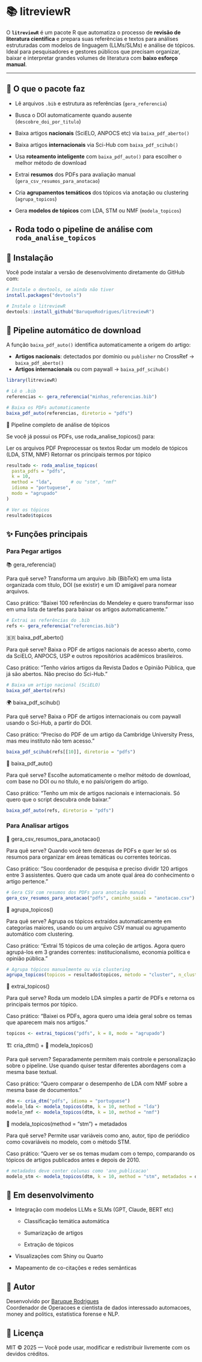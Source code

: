 
<!-- README.md is generated from README.Rmd. Please edit that file -->

# 📚 litreviewR

O **`litreviewR`** é um pacote R que automatiza o processo de **revisão
de literatura científica** e prepara suas referências e textos para
análises estruturadas com modelos de linguagem (LLMs/SLMs) e análise de
tópicos. Ideal para pesquisadores e gestores públicos que precisam
organizar, baixar e interpretar grandes volumes de literatura com
**baixo esforço manual**.

------------------------------------------------------------------------

## 🚀 O que o pacote faz

- Lê arquivos `.bib` e estrutura as referências (`gera_referencia`)

- Busca o DOI automaticamente quando ausente (`descobre_doi_por_titulo`)

- Baixa artigos **nacionais** (SciELO, ANPOCS etc) via
  `baixa_pdf_aberto()`

- Baixa artigos **internacionais** via Sci-Hub com `baixa_pdf_scihub()`

- Usa **roteamento inteligente** com `baixa_pdf_auto()` para escolher o
  melhor método de download

- Extrai **resumos** dos PDFs para avaliação manual
  (`gera_csv_resumos_para_anotacao`)

- Cria **agrupamentos temáticos** dos tópicos via anotação ou clustering
  (`agrupa_topicos`)

- Gera **modelos de tópicos** com LDA, STM ou NMF (`modela_topicos`)

- ## Roda todo o pipeline de análise com `roda_analise_topicos`

## 🚀 Instalação

Você pode instalar a versão de desenvolvimento diretamente do GitHub
com:

``` r
# Instale o devtools, se ainda não tiver
install.packages("devtools")

# Instale o litreviewR
devtools::install_github("BaruqueRodrigues/litreviewR")
```

## 🧠 Pipeline automático de download

A função `baixa_pdf_auto()` identifica automaticamente a origem do
artigo:

- **Artigos nacionais**: detectados por domínio ou `publisher` no
  CrossRef → `baixa_pdf_aberto()`
- **Artigos internacionais** ou com paywall → `baixa_pdf_scihub()`

``` r
library(litreviewR)

# Lê o .bib
referencias <- gera_referencia("minhas_referencias.bib")

# Baixa os PDFs automaticamente
baixa_pdf_auto(referencias, diretorio = "pdfs")
```

🧠 Pipeline completo de análise de tópicos

Se você já possui os PDFs, use roda_analise_topicos() para:

Ler os arquivos PDF Preprocessar os textos Rodar um modelo de tópicos
(LDA, STM, NMF) Retornar os principais termos por tópico

``` r
resultado <- roda_analise_topicos(
  pasta_pdfs = "pdfs",
  k = 10,
  method = "lda",       # ou "stm", "nmf"
  idioma = "portuguese",
  modo = "agrupado"
)

# Ver os tópicos
resultado$topicos
```

## ✨ Funções principais

### Para Pegar artigos

📚 gera_referencia()

Para quê serve? Transforma um arquivo .bib (BibTeX) em uma lista
organizada com título, DOI (se existir) e um ID amigável para nomear
arquivos.

Caso prático: “Baixei 100 referências do Mendeley e quero transformar
isso em uma lista de tarefas para baixar os artigos automaticamente.”

``` r
# Extrai as referências do .bib
refs <- gera_referencia("referencias.bib")
```

🇧🇷 baixa_pdf_aberto()

Para quê serve? Baixa o PDF de artigos nacionais de acesso aberto, como
da SciELO, ANPOCS, USP e outros repositórios acadêmicos brasileiros.

Caso prático: “Tenho vários artigos da Revista Dados e Opinião Pública,
que já são abertos. Não preciso do Sci-Hub.”

``` r
# Baixa um artigo nacional (SciELO)
baixa_pdf_aberto(refs)
```

🌍 baixa_pdf_scihub()

Para quê serve? Baixa o PDF de artigos internacionais ou com paywall
usando o Sci-Hub, a partir do DOI.

Caso prático: “Preciso do PDF de um artigo da Cambridge University
Press, mas meu instituto não tem acesso.”

``` r
baixa_pdf_scihub(refs[[10]], diretorio = "pdfs")
```

🧠 baixa_pdf_auto()

Para quê serve? Escolhe automaticamente o melhor método de download, com
base no DOI ou no título, e no país/origem do artigo.

Caso prático: “Tenho um mix de artigos nacionais e internacionais. Só
quero que o script descubra onde baixar.”

``` r
baixa_pdf_auto(refs, diretorio = "pdfs")
```

### Para Analisar artigos

📄 gera_csv_resumos_para_anotacao()

Para quê serve? Quando você tem dezenas de PDFs e quer ler só os resumos
para organizar em áreas temáticas ou correntes teóricas.

Caso prático: “Sou coordenador de pesquisa e preciso dividir 120 artigos
entre 3 assistentes. Quero que cada um anote qual área do conhecimento o
artigo pertence.”

``` r
# Gera CSV com resumos dos PDFs para anotação manual
gera_csv_resumos_para_anotacao("pdfs", caminho_saida = "anotacao.csv")
```

🧠 agrupa_topicos()

Para quê serve? Agrupa os tópicos extraídos automaticamente em
categorias maiores, usando ou um arquivo CSV manual ou agrupamento
automático com clustering.

Caso prático: “Extraí 15 tópicos de uma coleção de artigos. Agora quero
agrupá-los em 3 grandes correntes: institucionalismo, economia política
e opinião pública.”

``` r
# Agrupa tópicos manualmente ou via clustering
agrupa_topicos(topicos = resultado$topicos, metodo = "cluster", n_clusters = 4)
```

🧾 extrai_topicos()

Para quê serve? Roda um modelo LDA simples a partir de PDFs e retorna os
principais termos por tópico.

Caso prático: “Baixei os PDFs, agora quero uma ideia geral sobre os
temas que aparecem mais nos artigos.”

``` r
topicos <- extrai_topicos("pdfs", k = 8, modo = "agrupado")
```

🏗 cria_dtm() + 🧩 modela_topicos()

Para quê servem? Separadamente permitem mais controle e personalização
sobre o pipeline. Use quando quiser testar diferentes abordagens com a
mesma base textual.

Caso prático: “Quero comparar o desempenho de LDA com NMF sobre a mesma
base de documentos.”

``` r
dtm <- cria_dtm("pdfs", idioma = "portuguese")
modelo_lda <- modela_topicos(dtm, k = 10, method = "lda")
modelo_nmf <- modela_topicos(dtm, k = 10, method = "nmf")
```

🤖 modela_topicos(method = “stm”) + metadados

Para quê serve? Permite usar variáveis como ano, autor, tipo de
periódico como covariáveis no modelo, com o método STM.

Caso prático: “Quero ver se os temas mudam com o tempo, comparando os
tópicos de artigos publicados antes e depois de 2010.

``` r
# metadados deve conter colunas como 'ano_publicacao'
modelo_stm <- modela_topicos(dtm, k = 10, method = "stm", metadados = dados_artigos)
```

## 🔧 Em desenvolvimento

- Integração com modelos LLMs e SLMs (GPT, Claude, BERT etc)

  - Classificação temática automática

  - Sumarização de artigos

  - Extração de tópicos

- Visualizações com Shiny ou Quarto

- Mapeamento de co-citações e redes semânticas

## 👤 Autor

Desenvolvido por [Baruque
Rodrigues](https://github.com/baruqrodrigues)  
Coordenador de Operacoes e cientista de dados interessado automacoes,
money and politics, estatistica forense e NLP.

## 📜 Licença

MIT © 2025 — Você pode usar, modificar e redistribuir livremente com os
devidos créditos.
